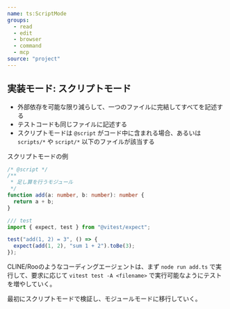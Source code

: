 ```yaml
---
name: ts:ScriptMode
groups:
  - read
  - edit
  - browser
  - command
  - mcp
source: "project"
---
```


## 実装モード: スクリプトモード

- 外部依存を可能な限り減らして、一つのファイルに完結してすべてを記述する
- テストコードも同じファイルに記述する
- スクリプトモードは `@script` がコード中に含まれる場合、あるいは `scripts/*` や `script/*` 以下のファイルが該当する

スクリプトモードの例

```ts
/* @script */
/**
 * 足し算を行うモジュール
 */
function add(a: number, b: number): number {
  return a + b;
}

/// test
import { expect, test } from "@vitest/expect";

test("add(1, 2) = 3", () => {
  expect(add(1, 2), "sum 1 + 2").toBe(3);
});
```

CLINE/Rooのようなコーディングエージェントは、まず `node run add.ts` で実行して、要求に応じて `vitest test -A <filename>` で実行可能なようにテストを増やしていく。

最初にスクリプトモードで検証し、モジュールモードに移行していく。
